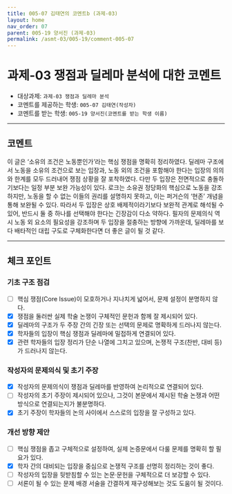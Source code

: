 ```yaml
---
title: 005-07 김태연의 코멘트b (과제-03) 
layout: home
nav_order: 07
parent: 005-19 양서진 (과제-03)
permalink: /asmt-03/005-19/comment-005-07
---
```


# 과제-03 쟁점과 딜레마 분석에 대한 코멘트

- 대상과제: `과제-03 쟁점과 딜레마 분석`
- 코멘트를 제공하는 학생: `005-07 김태연(작성자)` 
- 코멘트를 받는 학생: `005-19 양서진(코멘트를 받는 학생 이름)` 

---

## 코멘트

 이 글은 ‘소유의 조건은 노동뿐인가’라는 핵심 쟁점을 명확히 정리하였다. 딜레마 구조에서 노동을 소유의 조건으로 보는 입장과, 노동 외의 조건을 포함해야 한다는 입장의 의의와 한계를 모두 드러내어 쟁점 상황을 잘 포착하였다. 다만 두 입장은 전면적으로 충돌하기보다는 일정 부분 보완 가능성이 있다. 로크는 소유권 정당화의 핵심으로 노동을 강조하지만, 노동을 할 수 없는 이들의 권리를 설명하지 못하고, 이는 퍼거슨의 ‘현존’ 개념을 통해 보완될 수 있다. 따라서 두 입장은 상호 배제적이라기보다 보완적 관계로 해석될 수 있어, 반드시 둘 중 하나를 선택해야 한다는 긴장감이 다소 약하다. 필자의 문제의식 역시 노동 외 요소의 필요성을 강조하며 두 입장을 절충하는 방향에 가까운데, 딜레마를 보다 배타적인 대립 구도로 구체화한다면 더 좋은 글이 될 것 같다.

---

## 체크 포인트

### **기초 구조 점검**
- [ ] 핵심 쟁점(Core Issue)이 모호하거나 지나치게 넓어서, 문제 설정이 분명하지 않다.
- [x] 쟁점을 둘러싼 실제 학술 논쟁이 구체적인 문헌과 함께 잘 제시되어 있다.
- [x] 딜레마의 구조가 두 주장 간의 긴장 또는 선택의 문제로 명확하게 드러나지 않는다.
- [x] 학자들의 입장이 핵심 쟁점과 딜레마에 밀접하게 연결되어 있다.
- [x] 관련 학자들의 입장 정리가 단순 나열에 그치고 있으며, 논쟁적 구조(찬반, 대비 등)가 드러나지 않는다.

### **작성자의 문제의식 및 초기 주장**
- [x] 작성자의 문제의식이 쟁점과 딜레마를 반영하여 논리적으로 연결되어 있다.
- [ ] 작성자의 초기 주장이 제시되어 있으나, 그것이 본문에서 제시된 학술 논쟁과 어떤 방식으로 연결되는지가 불분명하다.
- [x] 초기 주장이 학자들의 논의 사이에서 스스로의 입장을 잘 구성하고 있다.

### **개선 방향 제안**
- [ ] 핵심 쟁점을 좁고 구체적으로 설정하여, 실제 논증문에서 다룰 문제를 명확히 할 필요가 있다.
- [x] 학자 간의 대비되는 입장을 중심으로 논쟁적 구조를 선명히 정리하는 것이 좋다.
- [ ] 작성자의 입장을 뒷받침할 수 있는 논문·문헌을 구체적으로 더 보강할 수 있다.
- [ ] 서론이 될 수 있는 문제 배경 서술을 간결하게 재구성해보는 것도 도움이 될 것이다.

